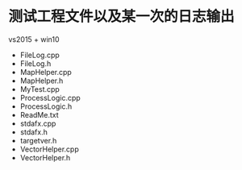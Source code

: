 # 测试工程文件以及某一次的日志输出
vs2015 + win10
* FileLog.cpp  
* FileLog.h
* MapHelper.cpp
* MapHelper.h
* MyTest.cpp
* ProcessLogic.cpp
* ProcessLogic.h
* ReadMe.txt
* stdafx.cpp
* stdafx.h
* targetver.h
* VectorHelper.cpp
* VectorHelper.h
